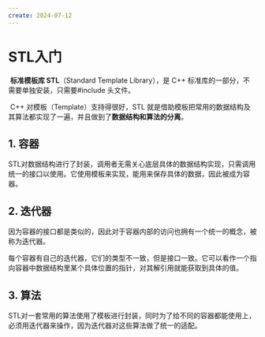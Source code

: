 ```yaml
---
create: 2024-07-12
---
```

# STL入门

​	**标准模板库 STL**（Standard Template Library），是 C++ 标准库的一部分，不需要单独安装，只需要#include 头文件。

​	C++ 对模板（Template）支持得很好，STL 就是借助模板把常用的数据结构及其算法都实现了一遍，并且做到了**数据结构和算法的分离**。

## 1. 容器

​	STL对数据结构进行了封装，调用者无需关心底层具体的数据结构实现，只需调用统一的接口以使用。它使用模板来实现，能用来保存具体的数据，因此被成为容器。

## 2. 迭代器

​	因为容器的接口都是类似的，因此对于容器内部的访问也拥有一个统一的概念，被称为迭代器。

​	每个容器有自己的迭代器，它们的类型不一致，但是接口一致。它可以看作一个指向容器中数据结构里某个具体位置的指针，对其解引用就能获取到具体的值。

## 3. 算法

​	STL对一套常用的算法使用了模板进行封装，同时为了给不同的容器都能使用上，必须用迭代器来操作，因为迭代器对这些算法做了统一的适配。